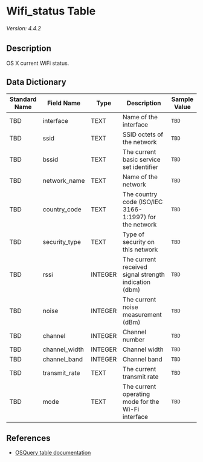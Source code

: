 # Wifi_status Table
###### Version: 4.4.2

## Description
OS X current WiFi status.

## Data Dictionary
|Standard Name|Field Name|Type|Description|Sample Value|
|---|---|---|---|---|
|TBD|interface|TEXT|Name of the interface|`TBD`|
|TBD|ssid|TEXT|SSID octets of the network|`TBD`|
|TBD|bssid|TEXT|The current basic service set identifier|`TBD`|
|TBD|network_name|TEXT|Name of the network|`TBD`|
|TBD|country_code|TEXT|The country code (ISO/IEC 3166-1:1997) for the network|`TBD`|
|TBD|security_type|TEXT|Type of security on this network|`TBD`|
|TBD|rssi|INTEGER|The current received signal strength indication (dbm)|`TBD`|
|TBD|noise|INTEGER|The current noise measurement (dBm)|`TBD`|
|TBD|channel|INTEGER|Channel number|`TBD`|
|TBD|channel_width|INTEGER|Channel width|`TBD`|
|TBD|channel_band|INTEGER|Channel band|`TBD`|
|TBD|transmit_rate|TEXT|The current transmit rate|`TBD`|
|TBD|mode|TEXT|The current operating mode for the Wi-Fi interface|`TBD`|

## References
* [OSQuery table documentation](https://osquery.io/schema/current#wifi_status)
